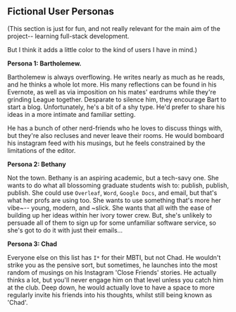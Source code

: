 ## Fictional User Personas

(This section is just for fun, and not really relevant for the main aim of the project-- learning full-stack development.

But I think it adds a little color to the kind of users I have in mind.)

**Persona 1: Bartholemew.**

Bartholemew is always overflowing. He writes nearly as much as he reads, and he thinks a whole lot more. His many reflections can be found in his Evernote, as well as via imposition on his mates' eardrums while they're grinding League together. Desparate to silence him, they encourage Bart to start a blog. Unfortunately, he's a bit of a shy type. He'd prefer to share his ideas in a more intimate and familiar setting.

He has a bunch of other nerd-friends who he loves to discuss things with, but they're also recluses and never leave their rooms. He would bomboard his instagram feed with his musings, but he feels constrained by the limitations of the editor.

**Persona 2: Bethany**

Not the town. Bethany is an aspiring academic, but a tech-savy one. She wants to do what all blossoming graduate students wish to: publish, publish, publish. She could use `Overleaf`, `Word`, `Google Docs`, and email, but that's what her profs are using too. She wants to use something that's more her vibe~-- young, modern, and ~slick. She wants that all with the ease of building up her ideas within her ivory tower crew. But, she's unlikely to persuade all of them to sign up for some unfamiliar software service, so she's got to do it with just their emails...

**Persona 3: Chad**

Everyone else on this list has `I*` for their MBTI, but not Chad. He wouldn't strike you as the pensive sort, but sometimes, he launches into the most random of musings on his Instagram 'Close Friends' stories. He actually thinks a lot, but you'll never engage him on that level unless you catch him at the club. Deep down, he would actually love to have a space to more regularly invite his friends into his thoughts, whilst still being known as 'Chad'.

